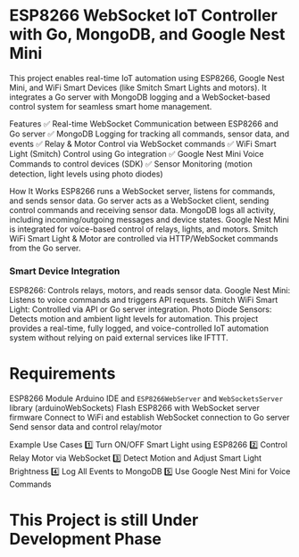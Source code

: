 # ESP8266 WebSocket IoT Controller with Go, MongoDB, and Google Nest Mini
This project enables real-time IoT automation using ESP8266, Google Nest Mini, and WiFi Smart Devices (like Smitch Smart Lights and motors). It integrates a Go server with MongoDB logging and a WebSocket-based control system for seamless smart home management.

Features
✅ Real-time WebSocket Communication between ESP8266 and Go server
✅ MongoDB Logging for tracking all commands, sensor data, and events
✅ Relay & Motor Control via WebSocket commands
✅ WiFi Smart Light (Smitch) Control using Go integration
✅ Google Nest Mini Voice Commands to control devices (SDK)
✅ Sensor Monitoring (motion detection, light levels using photo diodes)

How It Works
ESP8266 runs a WebSocket server, listens for commands, and sends sensor data.
Go server acts as a WebSocket client, sending control commands and receiving sensor data.
MongoDB logs all activity, including incoming/outgoing messages and device states.
Google Nest Mini is integrated for voice-based control of relays, lights, and motors.
Smitch WiFi Smart Light & Motor are controlled via HTTP/WebSocket commands from the Go server.

###  Smart Device Integration
ESP8266: Controls relays, motors, and reads sensor data.
Google Nest Mini: Listens to voice commands and triggers API requests.
Smitch WiFi Smart Light: Controlled via API or Go server integration.
Photo Diode Sensors: Detects motion and ambient light levels for automation.
This project provides a real-time, fully logged, and voice-controlled IoT automation system without relying on paid external services like IFTTT.

# Requirements                      
ESP8266 Module
Arduino IDE and `ESP8266WebServer` and `WebSocketsServer` library  (arduinoWebSockets)
Flash ESP8266 with WebSocket server firmware
Connect to WiFi and establish WebSocket connection to Go server
Send sensor data and control relay/motor

Example Use Cases
1️⃣ Turn ON/OFF Smart Light using ESP8266
2️⃣ Control Relay Motor via WebSocket
3️⃣ Detect Motion and Adjust Smart Light Brightness
4️⃣ Log All Events to MongoDB
5️⃣ Use Google Nest Mini for Voice Commands


# This  Project is still Under Development Phase